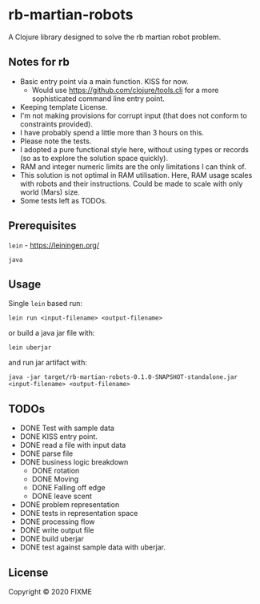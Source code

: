 # rb-martian-robots

A Clojure library designed to solve the rb martian robot problem.

## Notes for rb

* Basic entry point via a main function. KISS for now.
  * Would use https://github.com/clojure/tools.cli for a more sophisticated command line entry point.
* Keeping template License.
* I'm not making provisions for corrupt input (that does not conform to constraints provided). 
* I have probably spend a little more than 3 hours on this.
* Please note the tests.
* I adopted a pure functional style here, without using types or records (so as to explore the solution space quickly).
* RAM and integer numeric limits are the only limitations I can think of.
* This solution is not optimal in RAM utilisation. Here, RAM usage scales with robots and their instructions. Could be made to scale with only world (Mars) size.
* Some tests left as TODOs.

## Prerequisites

`lein` - https://leiningen.org/

`java`

## Usage

Single `lein` based run:

```
lein run <input-filename> <output-filename>
```

or build a java jar file with:

```
lein uberjar
```

and run jar artifact with:

```
java -jar target/rb-martian-robots-0.1.0-SNAPSHOT-standalone.jar <input-filename> <output-filename>
```


## TODOs 

* DONE Test with sample data
* DONE KISS entry point.
* DONE read a file with input data
* DONE parse file
* DONE business logic breakdown
  * DONE rotation
  * DONE Moving
  * DONE Falling off edge
  * DONE leave scent
* DONE problem representation
* DONE tests in representation space
* DONE processing flow
* DONE write output file
* DONE build uberjar
* DONE test against sample data with uberjar.


## License

Copyright © 2020 FIXME
